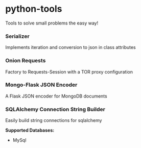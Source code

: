 # python-tools
Tools to solve small problems the easy way!

### Serializer
Implements iteration and conversion to json in class attributes

### Onion Requests
Factory to Requests-Session with a TOR proxy configuration

### Mongo-Flask JSON Encoder
A Flask JSON encoder for MongoDB documents

### SQLAlchemy Connection String Builder
Easily build string connections for sqlalchemy

**Supported Databases:**
- MySql